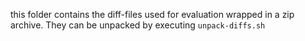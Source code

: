 this folder contains the diff-files used for evaluation wrapped in a zip archive.
They can be unpacked by executing ```unpack-diffs.sh``` 
